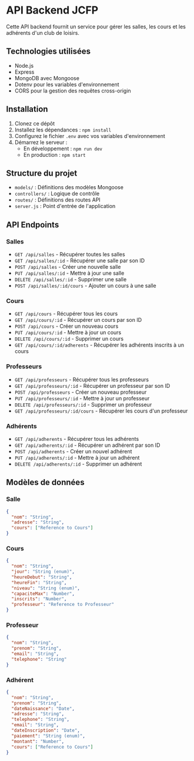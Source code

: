 # API Backend JCFP

Cette API backend fournit un service pour gérer les salles, les cours et les adhérents d'un club de loisirs.

## Technologies utilisées

- Node.js
- Express
- MongoDB avec Mongoose
- Dotenv pour les variables d'environnement
- CORS pour la gestion des requêtes cross-origin

## Installation

1. Clonez ce dépôt
2. Installez les dépendances : `npm install`
3. Configurez le fichier `.env` avec vos variables d'environnement
4. Démarrez le serveur :
   - En développement : `npm run dev`
   - En production : `npm start`

## Structure du projet

- `models/` : Définitions des modèles Mongoose
- `controllers/` : Logique de contrôle
- `routes/` : Définitions des routes API
- `server.js` : Point d'entrée de l'application

## API Endpoints

### Salles

- `GET /api/salles` - Récupérer toutes les salles
- `GET /api/salles/:id` - Récupérer une salle par son ID
- `POST /api/salles` - Créer une nouvelle salle
- `PUT /api/salles/:id` - Mettre à jour une salle
- `DELETE /api/salles/:id` - Supprimer une salle
- `POST /api/salles/:id/cours` - Ajouter un cours à une salle

### Cours

- `GET /api/cours` - Récupérer tous les cours
- `GET /api/cours/:id` - Récupérer un cours par son ID
- `POST /api/cours` - Créer un nouveau cours
- `PUT /api/cours/:id` - Mettre à jour un cours
- `DELETE /api/cours/:id` - Supprimer un cours
- `GET /api/cours/:id/adherents` - Récupérer les adhérents inscrits à un cours

### Professeurs

- `GET /api/professeurs` - Récupérer tous les professeurs
- `GET /api/professeurs/:id` - Récupérer un professeur par son ID
- `POST /api/professeurs` - Créer un nouveau professeur
- `PUT /api/professeurs/:id` - Mettre à jour un professeur
- `DELETE /api/professeurs/:id` - Supprimer un professeur
- `GET /api/professeurs/:id/cours` - Récupérer les cours d'un professeur

### Adhérents

- `GET /api/adherents` - Récupérer tous les adhérents
- `GET /api/adherents/:id` - Récupérer un adhérent par son ID
- `POST /api/adherents` - Créer un nouvel adhérent
- `PUT /api/adherents/:id` - Mettre à jour un adhérent
- `DELETE /api/adherents/:id` - Supprimer un adhérent

## Modèles de données

### Salle
```json
{
  "nom": "String",
  "adresse": "String",
  "cours": ["Reference to Cours"]
}
```

### Cours
```json
{
  "nom": "String",
  "jour": "String (enum)",
  "heureDebut": "String",
  "heureFin": "String",
  "niveau": "String (enum)",
  "capaciteMax": "Number",
  "inscrits": "Number",
  "professeur": "Reference to Professeur"
}
```

### Professeur
```json
{
  "nom": "String",
  "prenom": "String",
  "email": "String",
  "telephone": "String"
}
```

### Adhérent
```json
{
  "nom": "String",
  "prenom": "String",
  "dateNaissance": "Date",
  "adresse": "String",
  "telephone": "String",
  "email": "String",
  "dateInscription": "Date",
  "paiement": "String (enum)",
  "montant": "Number",
  "cours": ["Reference to Cours"]
}
``` 
